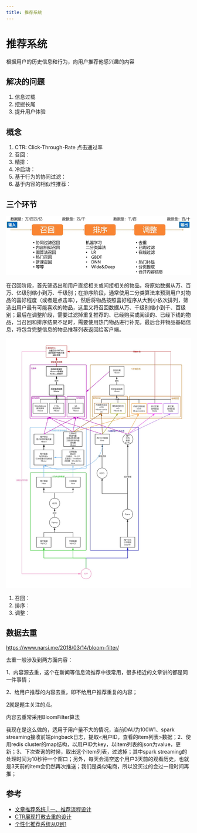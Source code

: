 ```yaml
---
title: 推荐系统
---
```


# 推荐系统

根据用户的历史信息和行为，向用户推荐他感兴趣的内容

## 解决的问题

1. 信息过载
2. 挖掘长尾
3. 提升用户体验

## 概念

1. CTR: Click-Through-Rate 点击通过率
2. 召回：
3. 精排：
3. 冷启动：
4. 基于行为的协同过滤：
5. 基于内容的相似性推荐：


## 三个环节

![12790782-ee044ed9dd9cc759](./images/12790782-ee044ed9dd9cc759.jpg)

在召回阶段，首先筛选出和用户直接相关或间接相关的物品，将原始数据从万、百万、亿级别缩小到万、千级别；在排序阶段，通常使用二分类算法来预测用户对物品的喜好程度（或者是点击率），然后将物品按照喜好程序从大到小依次排列，筛选出用户最有可能喜欢的物品，这里又将召回数据从万、千级别缩小到千、百级别；最后在调整阶段，需要过滤掉重复推荐的、已经购买或阅读的、已经下线的物品，当召回和排序结果不足时，需要使用热门物品进行补充，最后合并物品基础信息，将包含完整信息的物品推荐列表返回给客户端。


![12790782-40327d59055eba56](./images/12790782-40327d59055eba56.jpg)

1. 召回：
2. 排序：
3. 调整：



## 数据去重

https://www.narsi.me/2018/03/14/bloom-filter/

去重一般涉及到两方面内容：

1、内容源去重，这个在新闻等信息流推荐中很常用，很多相近的文章讲的都是同一件事情；

2、给用户推荐的内容去重，即不给用户推荐重复的内容；

2就是题主关注的点。

内容去重常采用BloomFilter算法


我现在是这么做的，适用于用户量不大的情况，当前DAU为100W1、spark streaming接收前端pingback日志，提取<用户ID，查看的item列表>数据；2、使用redis cluster的map结构，以用户ID为key，以item列表的json为value，更新；3、下次查询的时候，取出这个item列表，过滤掉；其中spark streaming的处理时间为10秒钟一个窗口；另外，每天会清空这个用户3天前的观看历史，也就是3天前的item会仍然再次推送；我们是类似电商，所以没买过的会过一段时间再推；


## 参考

- [文章推荐系统 | 一、推荐流程设计](https://www.jianshu.com/p/0688c78d0366)
- [CTR展现打散去重的设计](https://yuerblog.cc/2018/07/09/ctr-display-design/)
- [个性化推荐系统从0到1](https://cloud.tencent.com/developer/article/1004920)

